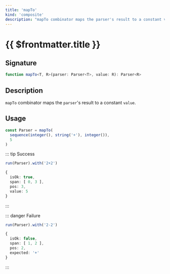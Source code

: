 ```yaml
---
title: 'mapTo'
kind: 'composite'
description: "mapTo combinator maps the parser's result to a constant value."
---
```


# {{ $frontmatter.title }} <Composite />

## Signature

```ts
function mapTo<T, R>(parser: Parser<T>, value: R): Parser<R>
```

## Description

`mapTo` combinator maps the `parser`'s result to a constant `value`.

## Usage

```ts
const Parser = mapTo(
  sequence(integer(), string('+'), integer()),
  5
)
```

::: tip Success
```ts
run(Parser).with('2+2')

{
  isOk: true,
  span: [ 0, 3 ],
  pos: 3,
  value: 5
}
```
:::

::: danger Failure
```ts
run(Parser).with('2-2')

{
  isOk: false,
  span: [ 1, 2 ],
  pos: 2,
  expected: '+'
}
```
:::
